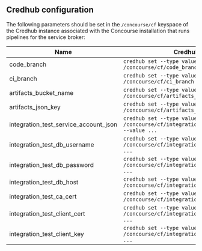 

## Credhub configuration

The following parameters should be set in the `/concourse/cf` keyspace of the
Credhub instance associated with the Concourse installation that runs pipelines
for the service broker:

| Name                                  | Credhub command                                                                        |
| ---                                   | ---                                                                                    |
| code_branch                           | `credhub set --type value --name /concourse/cf/code_branch --value ...`                              |
| ci_branch                             | `credhub set --type value --name /concourse/cf/ci_branch --value ...`                                |
| artifacts_bucket_name                 | `credhub set --type value --name /concourse/cf/artifacts_bucket_name --value ...`                    |
| artifacts_json_key                    | `credhub set --type value --name /concourse/cf/artifacts_json_key --value ...`                        |
| integration_test_service_account_json | `credhub set --type value --name /concourse/cf/integration_test_service_account_json --value ...`     |
| integration_test_db_username          | `credhub set --type value --name /concourse/cf/integration_test_db_username --value ...`             |
| integration_test_db_password          | `credhub set --type value --name /concourse/cf/integration_test_db_password --value ...`             |
| integration_test_db_host              | `credhub set --type value --name /concourse/cf/integration_test_db_host --value ...`                 |
| integration_test_ca_cert              | `credhub set --type value --name /concourse/cf/integration_test_ca_cert --value ...`     |
| integration_test_client_cert          | `credhub set --type value --name /concourse/cf/integration_test_client_cert --value ...` |
| integration_test_client_key           | `credhub set --type value --name /concourse/cf/integration_test_client_key --value ...`              |

